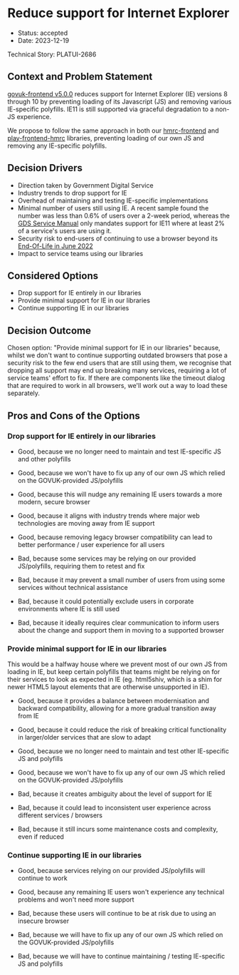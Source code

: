 # Reduce support for Internet Explorer

* Status: accepted
* Date: 2023-12-19

Technical Story: PLATUI-2686

## Context and Problem Statement

[govuk-frontend v5.0.0](https://github.com/alphagov/govuk-frontend/releases/tag/v5.0.0)
reduces support for Internet Explorer (IE) versions 8 through 10 by preventing loading of its Javascript (JS)
and removing various IE-specific polyfills.  IE11 is still supported via graceful degradation to a non-JS experience.

We propose to follow the same approach in both our
[hmrc-frontend](https://github.com/hmrc/hmrc-frontend/)
and
[play-frontend-hmrc](https://github.com/hmrc/play-frontend-hmrc/)
libraries, preventing loading of our own JS and removing any IE-specific polyfills.

## Decision Drivers

* Direction taken by Government Digital Service
* Industry trends to drop support for IE
* Overhead of maintaining and testing IE-specific implementations
* Minimal number of users still using IE. A recent sample found the number was less than 0.6% of users over a 2-week period,
whereas the [GDS Service Manual](https://www.gov.uk/service-manual/technology/designing-for-different-browsers-and-devices)
only mandates support for IE11 where at least 2% of a service's users are using it.
* Security risk to end-users of continuing to use a browser beyond its [End-Of-Life in June 2022](https://learn.microsoft.com/en-us/lifecycle/products/internet-explorer-11)
* Impact to service teams using our libraries

## Considered Options

* Drop support for IE entirely in our libraries
* Provide minimal support for IE in our libraries
* Continue supporting IE in our libraries

## Decision Outcome

Chosen option: "Provide minimal support for IE in our libraries" because, whilst we don't want to continue supporting
outdated browsers that pose a security risk to the few end users that are still using them,
we recognise that dropping all support may end up breaking many services, requiring a lot of service teams' effort to fix.
If there are components like the timeout dialog that are required to work in all browsers,
we'll work out a way to load these separately.

## Pros and Cons of the Options

### Drop support for IE entirely in our libraries

* Good, because we no longer need to maintain and test IE-specific JS and other polyfills
* Good, because we won't have to fix up any of our own JS which relied on the GOVUK-provided JS/polyfills
* Good, because this will nudge any remaining IE users towards a more modern, secure browser
* Good, because it aligns with industry trends where major web technologies are moving away from IE support
* Good, because removing legacy browser compatibility can lead to better performance / user experience for all users

* Bad, because some services may be relying on our provided JS/polyfills, requiring them to retest and fix
* Bad, because it may prevent a small number of users from using some services without technical assistance
* Bad, because it could potentially exclude users in corporate environments where IE is still used
* Bad, because it ideally requires clear communication to inform users about the change and support them in moving to a supported browser

### Provide minimal support for IE in our libraries

This would be a halfway house where we prevent most of our own JS from loading in IE, but keep certain polyfills
that teams might be relying on for their services to look as expected in IE (eg. html5shiv, which is a shim for newer
HTML5 layout elements that are otherwise unsupported in IE).

* Good, because it provides a balance between modernisation and backward compatibility, allowing for a more gradual transition away from IE
* Good, because it could reduce the risk of breaking critical functionality in larger/older services that are slow to adapt
* Good, because we no longer need to maintain and test other IE-specific JS and polyfills
* Good, because we won't have to fix up any of our own JS which relied on the GOVUK-provided JS/polyfills

* Bad, because it creates ambiguity about the level of support for IE
* Bad, because it could lead to inconsistent user experience across different services / browsers
* Bad, because it still incurs some maintenance costs and complexity, even if reduced

### Continue supporting IE in our libraries

* Good, because services relying on our provided JS/polyfills will continue to work
* Good, because any remaining IE users won't experience any technical problems and won't need more support

* Bad, because these users will continue to be at risk due to using an insecure browser
* Bad, because we will have to fix up any of our own JS which relied on the GOVUK-provided JS/polyfills
* Bad, because we will have to continue maintaining / testing IE-specific JS and polyfills
